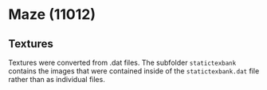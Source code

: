 # Maze (11012)
## Textures
Textures were converted from .dat files. The subfolder `statictexbank` contains the images that were contained inside of the `statictexbank.dat` file rather than as individual files.